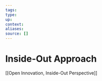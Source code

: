 ```yaml
---
tags:
type:
up:
context:
aliases:
source: []
---
```


# Inside-Out Approach

[[Open Innovation, Inside-Out Perspective]]